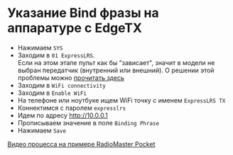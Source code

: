 # Указание Bind фразы на аппаратуре с EdgeTX
- Нажимаем `SYS`  
- Заходим в `01 ExpressLRS`.  
Если на этом этапе пульт как бы "зависает", значит в модели не выбран передатчик (внутренний или внешний). О решении этой проблемы можно [прочитать здесь](./../10_Аппаратура(Пульты)/29_Пульт_зависает.md)  
- Заходим в `WiFi connectivity`  
- Заходим в `Enable WiFi`  
- На телефоне или ноутбуке ищем WiFi точку с именем `ExpressLRS TX`   
- Коннектимся с паролем `expresslrs`  
- Идем по адресу http://10.0.0.1  
- Прописываем значение в поле `Binding Phrase`  
- Нажимаем `Save`  

[Видео процесса на примере RadioMaster Pocket](Tx_SetBindPhraseOverWiFi.mp4)
